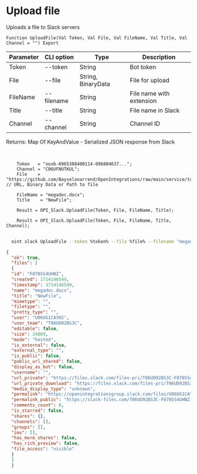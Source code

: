 ﻿---
sidebar_position: 2
---

# Upload file
 Uploads a file to Slack servers



`Function UploadFile(Val Token, Val File, Val FileName, Val Title, Val Channel = "") Export`

  | Parameter | CLI option | Type | Description |
  |-|-|-|-|
  | Token | --token | String | Bot token |
  | File | --file | String, BinaryData | File for upload |
  | FileName | --filename | String | File name with extension |
  | Title | --title | String | File name in Slack |
  | Channel | --channel | String | Channel ID |

  
  Returns:  Map Of KeyAndValue - Serialized JSON response from Slack

<br/>




```bsl title="Code example"
    Token   = "xoxb-6965308400114-696804637...";
    Channel = "C06UFNUTKUL";
    File    = "https://github.com/Bayselonarrend/OpenIntegrations/raw/main/service/test_data/document.docx"; // URL, Binary Data or Path to file

    FileName = "megadoc.docx";
    Title    = "NewFile";

    Result = OPI_Slack.UploadFile(Token, File, FileName, Title);

    Result = OPI_Slack.UploadFile(Token, File, FileName, Title, Channel);
```



```sh title="CLI command example"
    
  oint slack UploadFile --token %token% --file %file% --filename "megadoc.docx" --title %title% --channel "C123456"

```

```json title="Result"
{
  "ok": true,
  "files": [
  {
  "id": "F070SS4UHNZ",
  "created": 1714146549,
  "timestamp": 1714146549,
  "name": "megadoc.docx",
  "title": "NewFile",
  "mimetype": "",
  "filetype": "",
  "pretty_type": "",
  "user": "U06UG1CAYH2",
  "user_team": "T06UD92BS3C",
  "editable": false,
  "size": 24069,
  "mode": "hosted",
  "is_external": false,
  "external_type": "",
  "is_public": false,
  "public_url_shared": false,
  "display_as_bot": false,
  "username": "",
  "url_private": "https://files.slack.com/files-pri/T06UD92BS3C-F070SS4UHNZ/megadoc.docx",
  "url_private_download": "https://files.slack.com/files-pri/T06UD92BS3C-F070SS4UHNZ/download/megadoc.docx",
  "media_display_type": "unknown",
  "permalink": "https://openintegrationsgroup.slack.com/files/U06UG1CAYH2/F070SS4UHNZ/megadoc.docx",
  "permalink_public": "https://slack-files.com/T06UD92BS3C-F070SS4UHNZ-e68bef4a91",
  "comments_count": 0,
  "is_starred": false,
  "shares": {},
  "channels": [],
  "groups": [],
  "ims": [],
  "has_more_shares": false,
  "has_rich_preview": false,
  "file_access": "visible"
  }
  ]
  }
```
